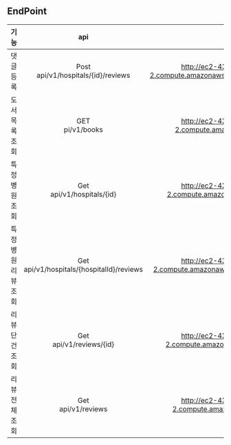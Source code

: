 ## EndPoint

| 기능          |                      api                       |                                                Ex                                                |
|-------------|:----------------------------------------------:|:------------------------------------------------------------------------------------------------:|
| 댓글 등록       |    Post <br/>api/v1/hospitals/{id}/reviews     | http://ec2-43-200-70-107.ap-northeast-2.compute.amazonaws.com:8081/api/v1/hospitals/{id}/reviews |
| 도서목록 조회     |              GET<br/>pi/v1/books               |         http://ec2-43-200-70-107.ap-northeast-2.compute.amazonaws.com:8081/api/v1/books|
| 특정 병원 조회    |         Get <br/>api/v1/hospitals/{id}         |      http://ec2-43-200-70-107.ap-northeast-2.compute.amazonaws.com:8081/api/v1/hospitals/3|
| 특정 병원 리뷰 조회 | Get <br/>api/v1/hospitals/{hospitalId}/reviews |  http://ec2-43-200-70-107.ap-northeast-2.compute.amazonaws.com:8081/api/v1/hospitals/3/reviews|
| 리뷰 단건 조회    |          Get <br/>api/v1/reviews/{id}          |         http://ec2-43-200-70-107.ap-northeast-2.compute.amazonaws.com:8081/api/v1/reviews/{id}|
| 리뷰 전체 조회    |            Get <br/>api/v1/reviews             |         http://ec2-43-200-70-107.ap-northeast-2.compute.amazonaws.com:8081/api/v1/reviews|
